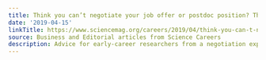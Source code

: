 ```yaml
---
title: Think you can’t negotiate your job offer or postdoc position? Think again
date: '2019-04-15'
linkTitle: https://www.sciencemag.org/careers/2019/04/think-you-can-t-negotiate-your-job-offer-or-postdoc-position-think-again
source: Business and Editorial articles from Science Careers
description: Advice for early-career researchers from a negotiation expert
---
```


